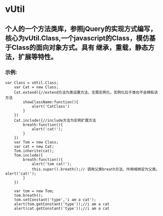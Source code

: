 vUtil
=====

个人的一个方法类库，参照jQuery的实现方式编写，核心为vUtil.Class,一个javascript的Class，模仿基于Class的面向对象方式。具有
继承，重载，静态方法，扩展等特性。
--------------------------------------------------------------
### 示例:
	var Class = vUtil.Class;
		var Cat = new Class;
		Cat.extend({//extend方法为类设置方法，无需实例化，实例化后子类也不会拥有该方法
			showClassName:function(){
				alert('CatClass')
			}
		})
		Cat.include({//include方法为实例扩展方法
			breath:function(){
				alert('cat!');
			}
		})
		var Tom = new Class;
		var cat = new Cat;
		Tom.inherite(cat);
		Tom.include({
			breath:function(){
				alert('tom cat!');
				this.super().breath();// 调用父类breath方法，作用域绑定为父类。alert('cat!');
			}
		})
		
		var tom = new Tom;
		tom.breath();
		tom.setConstant('type','i am a cat');
		alert(tom.getConstant('type'));//i am a cat
		alert(cat.getConstant('type'));//i am a cat
